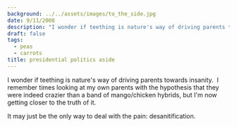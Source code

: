 ```yaml
---
background: ../../assets/images/to_the_side.jpg
date: 9/11/2008
description: "I wonder if teething is nature's way of driving parents towards insanity\_ I remember times looking a..."
draft: false
tags:
  - peas
  - carrots
title: presidential politics aside
---
```


I wonder if teething is nature's way of driving parents towards insanity.  I remember times looking at my own parents with the hypothesis that they were indeed crazier than a band of mango/chicken hybrids, but I'm now getting closer to the truth of it.

It may just be the only way to deal with the pain: desanitification.
